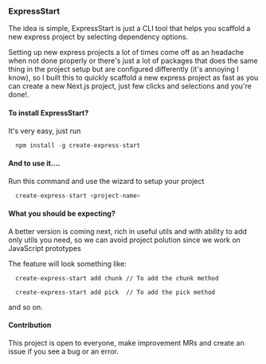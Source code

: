 ### ExpressStart

The idea is simple, ExpressStart is just a CLI tool that helps you scaffold a new express project by selecting dependency options.

Setting up new express projects a lot of times come off as an headache when not done properly or there's just a lot of packages that does the same thing
in the project setup but are configured differently (it's annoying I know), so I built this to quickly scaffold a new express project as fast as you can create a new Next.js project, just few clicks and selections and you're done!.

#### To install ExpressStart?

It's very easy, just run

```ts
  npm install -g create-express-start
```

#### And to use it....

Run this command and use the wizard to setup your project

```ts
  create-express-start <project-name>
```

#### What you should be expecting?

A better version is coming next, rich in useful utils and with ability to add only utils you need, so we can avoid project polution since we work on JavaScript prototypes

The feature will look something like:

```
  create-express-start add chunk // To add the chunk method

  create-express-start add pick  // To add the pick method
```

and so on.

#### Contribution

This project is open to everyone, make improvement MRs and create an issue if you see a bug or an error.
